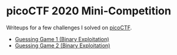 # picoCTF 2020 Mini-Competition
Writeups for a few challenges I solved on [picoCTF](https://play.picoctf.org/events/3).

- [Guessing Game 1 (Binary Exploitation)](./Guessing%20Game%201)
- [Guessing Game 2 (Binary Exploitation)](./Guessing%20Game%202)
